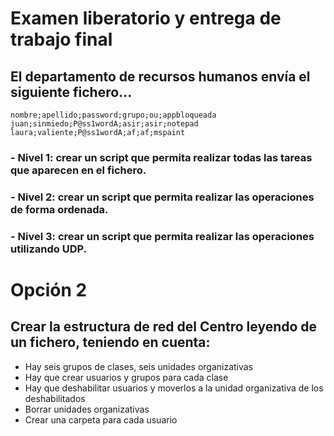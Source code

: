 # Examen liberatorio y entrega de trabajo final

## El departamento de recursos humanos envía el siguiente fichero...
```
nombre;apellido;password;grupo;ou;appbloqueada
juan;sinmiedo;P@ss1wordA;asir;asir;notepad
laura;valiente;P@ss1wordA;af;af;mspaint
```

### - Nivel 1: crear un script que permita realizar todas las tareas que aparecen en el fichero.
### - Nivel 2: crear un script que permita realizar las operaciones de forma ordenada.
### - Nivel 3: crear un script que permita realizar las operaciones utilizando UDP.

# Opción 2

## Crear la estructura de red del Centro leyendo de un fichero, teniendo en cuenta:
- Hay seis grupos de clases, seis unidades organizativas
- Hay que crear usuarios y grupos para cada clase
- Hay que deshabilitar usuarios y moverlos a la unidad organizativa de los deshabilitados
- Borrar unidades organizativas
- Crear una carpeta para cada usuario
